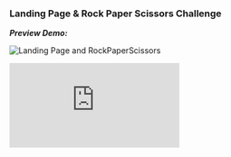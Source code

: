 ### Landing Page & Rock Paper Scissors Challenge

***Preview Demo:*** <br>

![Landing Page and RockPaperScissors](https://media.giphy.com/media/lEqyAW7AxMt85eNLOV/giphy.gif)

![Project Link](https://emrizki.github.io/binar-chp4-challenge/gameplay/index.htm)
